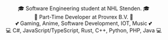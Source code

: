 <p align="center">
🎓 Software Engineering student at NHL Stenden. 🎓
  <br>
💼 Part-Time Developer at Provrex B.V. 💼
  <br>
💕 Gaming, Anime, Software Development, IOT, Music 💕
  <br>
💻 C#, JavaScript/TypeScript, Rust, C++, Python, PHP, Java 💻
</p>
